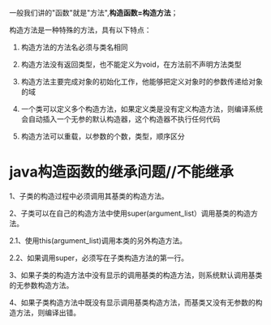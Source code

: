 一般我们讲的"函数"就是"方法",**构造函数=构造方法**；

构造方法是一种特殊的方法，具有以下特点：

1. 构造方法的方法名必须与类名相同

2. 构造方法没有返回类型，也不能定义为void，在方法前不声明方法类型

3. 构造方法主要完成对象的初始化工作，他能够把定义对象时的参数传递给对象的域

4. 一个类可以定义多个构造方法，如果定义类是没有定义构造方法，则编译系统会自动插入一个无参的默认构造器，这个构造器不执行任何代码

5. 构造方法可以重载，以参数的个数，类型，顺序区分

# java构造函数的继承问题//不能继承

1、子类的构造过程中必须调用其基类的构造方法。

2、子类可以在自己的构造方法中使用super\(argument\_list）调用基类的构造方法。

2.1、使用this\(argument\_list\)调用本类的另外构造方法。

2.2、如果调用super，必须写在子类构造方法的第一行。

3、如果子类的构造方法中没有显示的调用基类的构造方法，则系统默认调用基类的无参数构造方法。

4、如果子类构造方法中既没有显示调用基类构造方法，而基类又没有无参数的构造方法，则编译出错。

